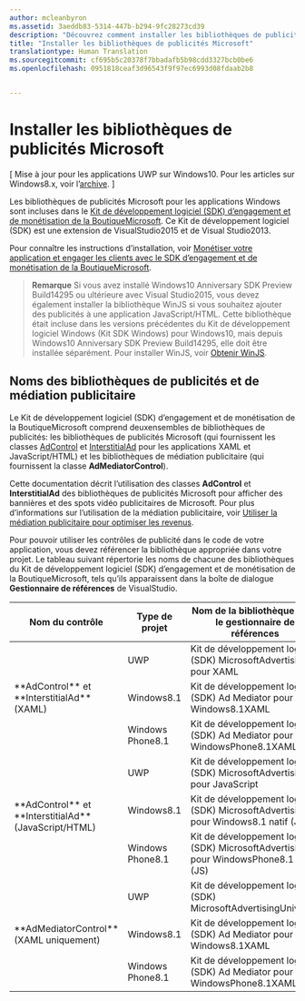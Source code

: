 ```yaml
---
author: mcleanbyron
ms.assetid: 3aeddb83-5314-447b-b294-9fc28273cd39
description: "Découvrez comment installer les bibliothèques de publicités Microsoft."
title: "Installer les bibliothèques de publicités Microsoft"
translationtype: Human Translation
ms.sourcegitcommit: cf695b5c20378f7bbadafb5b98cdd3327bcb0be6
ms.openlocfilehash: 0951818ceaf3d96543f9f97ec6993d08fdaab2b8


---
```


# Installer les bibliothèques de publicités Microsoft


\[ Mise à jour pour les applications UWP sur Windows10. Pour les articles sur Windows8.x, voir l’[archive](http://go.microsoft.com/fwlink/p/?linkid=619132). \]

Les bibliothèques de publicités Microsoft pour les applications Windows sont incluses dans le [Kit de développement logiciel (SDK) d’engagement et de monétisation de la BoutiqueMicrosoft](http://aka.ms/store-em-sdk). Ce Kit de développement logiciel (SDK) est une extension de VisualStudio2015 et de Visual Studio2013.

Pour connaître les instructions d’installation, voir [Monétiser votre application et engager les clients avec le SDK d’engagement et de monétisation de la BoutiqueMicrosoft](https://msdn.microsoft.com/windows/uwp/monetize/monetize-your-app-with-the-microsoft-store-engagement-and-monetization-sdk).

> **Remarque** Si vous avez installé Windows10 Anniversary SDK Preview Build14295 ou ultérieure avec Visual Studio2015, vous devez également installer la bibliothèque WinJS si vous souhaitez ajouter des publicités à une application JavaScript/HTML. Cette bibliothèque était incluse dans les versions précédentes du Kit de développement logiciel Windows (Kit SDK Windows) pour Windows10, mais depuis Windows10 Anniversary SDK Preview Build14295, elle doit être installée séparément. Pour installer WinJS, voir [Obtenir WinJS](http://try.buildwinjs.com/download/GetWinJS/).

## Noms des bibliothèques de publicités et de médiation publicitaire


Le Kit de développement logiciel (SDK) d’engagement et de monétisation de la BoutiqueMicrosoft comprend deuxensembles de bibliothèques de publicités: les bibliothèques de publicités Microsoft (qui fournissent les classes [AdControl](https://msdn.microsoft.com/library/windows/apps/microsoft.advertising.winrt.ui.adcontrol.aspx) et [InterstitialAd](https://msdn.microsoft.com/library/windows/apps/microsoft.advertising.winrt.ui.interstitialad.aspx) pour les applications XAML et JavaScript/HTML) et les bibliothèques de médiation publicitaire (qui fournissent la classe **AdMediatorControl**).

Cette documentation décrit l’utilisation des classes **AdControl** et **InterstitialAd** des bibliothèques de publicités Microsoft pour afficher des bannières et des spots vidéo publicitaires de Microsoft. Pour plus d’informations sur l’utilisation de la médiation publicitaire, voir [Utiliser la médiation publicitaire pour optimiser les revenus](https://msdn.microsoft.com/windows/uwp/monetize/use-ad-mediation-to-maximize-revenue).


Pour pouvoir utiliser les contrôles de publicité dans le code de votre application, vous devez référencer la bibliothèque appropriée dans votre projet. Le tableau suivant répertorie les noms de chacune des bibliothèques du Kit de développement logiciel (SDK) d’engagement et de monétisation de la BoutiqueMicrosoft, tels qu’ils apparaissent dans la boîte de dialogue **Gestionnaire de références** de VisualStudio.


<table>
    <thead>
        <tr><th>Nom du contrôle</th><th>Type de projet</th><th>Nom de la bibliothèque dans le gestionnaire de références</th><th>Numéro de version</th></tr>
    </thead>
    <tbody>
    <tr>
            <td rowspan="3">**AdControl** et **InterstitialAd** (XAML)</td>
            <td>UWP</td>
            <td>Kit de développement logiciel (SDK) MicrosoftAdvertising pour XAML</td>
            <td>10.0</td>
        </tr>
        <tr>
            <td>Windows8.1</td>
            <td>Kit de développement logiciel (SDK) Ad Mediator pour Windows8.1XAML</td>
            <td>1.0</td>
        </tr>
        <tr>
            <td>Windows Phone8.1</td>
            <td>Kit de développement logiciel (SDK) Ad Mediator pour WindowsPhone8.1XAML</td>
            <td>1.0</td>
        </tr>
    <tr>
            <td rowspan="3">**AdControl** et **InterstitialAd** (JavaScript/HTML)</td>
            <td>UWP</td>
            <td>Kit de développement logiciel (SDK) MicrosoftAdvertising pour JavaScript</td>
            <td>10.0</td>
        </tr>
        <tr>
            <td>Windows8.1</td>
            <td>Kit de développement logiciel (SDK) MicrosoftAdvertising pour Windows8.1 natif (JS)</td>
            <td>8.5</td>
        </tr>
        <tr>
            <td>Windows Phone8.1</td>
            <td>Kit de développement logiciel (SDK) MicrosoftAdvertising pour WindowsPhone8.1 natif (JS)</td>
            <td>8.5</td>
        </tr>
    <tr>
            <td rowspan="3">**AdMediatorControl** (XAML uniquement)</td>
            <td>UWP</td>
            <td>Kit de développement logiciel (SDK) MicrosoftAdvertisingUniversal</td>
            <td>1.0</td>
        </tr>
        <tr>
            <td>Windows8.1</td>
            <td>Kit de développement logiciel (SDK) Ad Mediator pour Windows8.1XAML</td>
            <td>1.0</td>
        </tr>
        <tr>
            <td>Windows Phone8.1</td>
            <td>Kit de développement logiciel (SDK) Ad Mediator pour WindowsPhone8.1XAML</td>
            <td>1.0</td>
        </tr>
    </tbody>
</table>

 

 

 



<!--HONumber=Jun16_HO4-->


